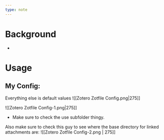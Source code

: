 ```yaml
---
type: note
---
```

# Background
- 

# Usage
## My Config: 
Everything else is default values
![[Zotero Zotfile Config.png|275]]

![[Zotero Zotfile Config-1.png|275]]
- Make sure to check the use subfolder thingy. 

Also make sure to check this guy to see where the base directory for linked attachments are:
![[Zotero Zotfile Config-2.png | 275]]